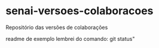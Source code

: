 # senai-versoes-colaboracoes
Repositório das versões de colaborações

readme de exemplo
lembrei do comando: git status"
